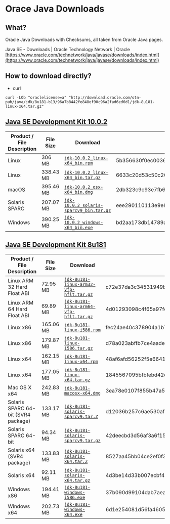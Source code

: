 # Orace Java Downloads

## What?

Oracle Java Downloads with Checksums, all taken from Oracle Java pages.

Java SE - Downloads | Oracle Technology Network | Oracle  
[https://www.oracle.com/technetwork/java/javase/downloads/index.html](https://www.oracle.com/technetwork/java/javase/downloads/index.html)


## How to download directly?
* curl

`curl -LOb "oraclelicense=a" "http://download.oracle.com/otn-pub/java/jdk/8u181-b13/96a7b8442fe848ef90c96a2fad6ed6d1/jdk-8u181-linux-x64.tar.gz"`

## [Java SE Development Kit 10.0.2](https://www.oracle.com/technetwork/java/javase/downloads/jdk10-downloads-4416644.html)
|Product / File Description|File Size|                                                                               Download                                                                                |                        SHA256 Checksum                         |
|--------------------------|---------|-----------------------------------------------------------------------------------------------------------------------------------------------------------------------|----------------------------------------------------------------|
|Linux                     |306 MB   |[`jdk-10.0.2_linux-x64_bin.rpm`](http://download.oracle.com/otn-pub/java/jdk/10.0.2+13/19aef61b38124481863b1413dce1855f/jdk-10.0.2_linux-x64_bin.rpm)                  |5b356630f0ec00369e108bb91138658de214d73ec5e61fedd986828dfe9dfc98|
|Linux                     |338.43 MB|[`jdk-10.0.2_linux-x64_bin.tar.gz`](http://download.oracle.com/otn-pub/java/jdk/10.0.2+13/19aef61b38124481863b1413dce1855f/jdk-10.0.2_linux-x64_bin.tar.gz)            |6633c20d53c50c20835364d0f3e172e0cbbce78fff81867488f22a6298fa372b|
|macOS                     |395.46 MB|[`jdk-10.0.2_osx-x64_bin.dmg`](http://download.oracle.com/otn-pub/java/jdk/10.0.2+13/19aef61b38124481863b1413dce1855f/jdk-10.0.2_osx-x64_bin.dmg)                      |2db323c9c93e7fb63e2ed7e06ce8150c32d782e3d0704be6274ebb2d298193aa|
|Solaris SPARC             |207.07 MB|[`jdk-10.0.2_solaris-sparcv9_bin.tar.gz`](http://download.oracle.com/otn-pub/java/jdk/10.0.2+13/19aef61b38124481863b1413dce1855f/jdk-10.0.2_solaris-sparcv9_bin.tar.gz)|eee290110113e9e8f481e110dffa37c28372b02fa9f623e057bc1f420bcc2c4f|
|Windows                   |390.25 MB|[`jdk-10.0.2_windows-x64_bin.exe`](http://download.oracle.com/otn-pub/java/jdk/10.0.2+13/19aef61b38124481863b1413dce1855f/jdk-10.0.2_windows-x64_bin.exe)              |bd2aa173db14789ac0369ab32bf929679760cae9e04d751d5f914ac3ad36c129|

## [Java SE Development Kit 8u181](https://www.oracle.com/technetwork/java/javase/downloads/jdk8-downloads-2133151.html)
|    Product / File Description     |File Size|                                                                               Download                                                                                |                        SHA256 Checksum                         |
|-----------------------------------|---------|-----------------------------------------------------------------------------------------------------------------------------------------------------------------------|----------------------------------------------------------------|
|Linux ARM 32 Hard Float ABI        |72.95 MB |[`jdk-8u181-linux-arm32-vfp-hflt.tar.gz`](http://download.oracle.com/otn-pub/java/jdk/8u181-b13/96a7b8442fe848ef90c96a2fad6ed6d1/jdk-8u181-linux-arm32-vfp-hflt.tar.gz)|c72e37da3c34531949b74a5bd846a3862933408df6306358fcea27876158ef7e|
|Linux ARM 64 Hard Float ABI        |69.89 MB |[`jdk-8u181-linux-arm64-vfp-hflt.tar.gz`](http://download.oracle.com/otn-pub/java/jdk/8u181-b13/96a7b8442fe848ef90c96a2fad6ed6d1/jdk-8u181-linux-arm64-vfp-hflt.tar.gz)|4d01293098c4f65a97fe594b490fffaf81d85d9374a48b7e359505508c4839a4|
|Linux x86                          |165.06 MB|[`jdk-8u181-linux-i586.rpm`](http://download.oracle.com/otn-pub/java/jdk/8u181-b13/96a7b8442fe848ef90c96a2fad6ed6d1/jdk-8u181-linux-i586.rpm)                          |fec24ae40c378904a1b742042e87a961f3263321fd216ab3d635790eaceadc2b|
|Linux x86                          |179.87 MB|[`jdk-8u181-linux-i586.tar.gz`](http://download.oracle.com/otn-pub/java/jdk/8u181-b13/96a7b8442fe848ef90c96a2fad6ed6d1/jdk-8u181-linux-i586.tar.gz)                    |d78a023abffb7ce4aade43e6db64bbad5984e7c82c54c332da445c9a79c1a904|
|Linux x64                          |162.15 MB|[`jdk-8u181-linux-x64.rpm`](http://download.oracle.com/otn-pub/java/jdk/8u181-b13/96a7b8442fe848ef90c96a2fad6ed6d1/jdk-8u181-linux-x64.rpm)                            |48af6afd56252f5e6641fd0ad9009c056ee5d178129b4824cef4b976a655d375|
|Linux x64                          |177.05 MB|[`jdk-8u181-linux-x64.tar.gz`](http://download.oracle.com/otn-pub/java/jdk/8u181-b13/96a7b8442fe848ef90c96a2fad6ed6d1/jdk-8u181-linux-x64.tar.gz)                      |1845567095bfbfebd42ed0d09397939796d05456290fb20a83c476ba09f991d3|
|Mac OS X x64                       |242.83 MB|[`jdk-8u181-macosx-x64.dmg`](http://download.oracle.com/otn-pub/java/jdk/8u181-b13/96a7b8442fe848ef90c96a2fad6ed6d1/jdk-8u181-macosx-x64.dmg)                          |3ea78e0107f855b47a55414fadaabd04b94e406050d615663d54200ec85efc9b|
|Solaris SPARC 64-bit (SVR4 package)|133.17 MB|[`jdk-8u181-solaris-sparcv9.tar.Z`](http://download.oracle.com/otn-pub/java/jdk/8u181-b13/96a7b8442fe848ef90c96a2fad6ed6d1/jdk-8u181-solaris-sparcv9.tar.Z)            |d12036b257c6ae530af9c66e75b73a13d54e46c884a2de239b5b604db800ebf0|
|Solaris SPARC 64-bit               |94.34 MB |[`jdk-8u181-solaris-sparcv9.tar.gz`](http://download.oracle.com/otn-pub/java/jdk/8u181-b13/96a7b8442fe848ef90c96a2fad6ed6d1/jdk-8u181-solaris-sparcv9.tar.gz)          |42deecbd3d56af3a6f1572c0a08ca3a1874e586d2aefa766dd35e79fa06e5c77|
|Solaris x64 (SVR4 package)         |133.83 MB|[`jdk-8u181-solaris-x64.tar.Z`](http://download.oracle.com/otn-pub/java/jdk/8u181-b13/96a7b8442fe848ef90c96a2fad6ed6d1/jdk-8u181-solaris-x64.tar.Z)                    |8527aa45bb04ce2ef0f3f5587881d330a94c9953a304a3e5458a9cfdcf715508|
|Solaris x64                        |92.11 MB |[`jdk-8u181-solaris-x64.tar.gz`](http://download.oracle.com/otn-pub/java/jdk/8u181-b13/96a7b8442fe848ef90c96a2fad6ed6d1/jdk-8u181-solaris-x64.tar.gz)                  |4d3be14d33b007ecbf4dfd0b031b6d3951c5c954995ebc939705fa0e80a1d712|
|Windows x86                        |194.41 MB|[`jdk-8u181-windows-i586.exe`](http://download.oracle.com/otn-pub/java/jdk/8u181-b13/96a7b8442fe848ef90c96a2fad6ed6d1/jdk-8u181-windows-i586.exe)                      |37b090d99104dab7aeae582dbad07731d5550aeb8ebd5eaf0b131e559dd2e30b|
|Windows x64                        |202.73 MB|[`jdk-8u181-windows-x64.exe`](http://download.oracle.com/otn-pub/java/jdk/8u181-b13/96a7b8442fe848ef90c96a2fad6ed6d1/jdk-8u181-windows-x64.exe)                        |6d1e254081d56fa460505d5b0f10ce1e33426c44dfbcab838c2be620f35997a4|

